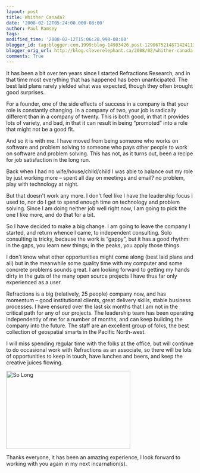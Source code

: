 ```yaml
---
layout: post
title: Whither Canada?
date: '2008-02-12T05:24:00.000-08:00'
author: Paul Ramsey
tags: 
modified_time: '2008-02-12T15:06:28.998-08:00'
blogger_id: tag:blogger.com,1999:blog-14903426.post-1290675214871424113
blogger_orig_url: http://blog.cleverelephant.ca/2008/02/whither-canada.html
comments: True
---
```


It has been a bit over ten years since I started Refractions Research, and in that time most everything that has happened has been unanticipated.  The best laid plans rarely yielded what was expected, though they often brought good surprises.

For a founder, one of the side effects of success in a company is that your role is constantly changing. In a company of two, your job is radically different than in a company of twenty. This is both good, in that it provides lots of variety, and bad, in that it can result in being &ldquo;promoted&rdquo; into a role that might not be a good fit. 

And so it is with me. I have moved from being someone who works on software and problem solving to someone who pays other people to work on software and problem solving. This has not, as it turns out, been a recipe for job satisfaction in the long run. 

Back when I had no wife/house/child/child I was able to balance out my role by just working more &ndash; spent all day on meetings and email? no problem, play with technology at night. 

But that doesn't work any more. I don't feel like I have the leadership focus I used to, nor do I get to spend enough time on technology and problem solving. Since I am doing neither job well right now, I am going to pick the one I like more, and do that for a bit.

So I have decided to make a big change. I am going to leave the company I started, and return whence I came, to independent consulting. Solo consulting is tricky, because the work is &ldquo;gappy&rdquo;, but it has a good rhythm: in the gaps, you learn new things; in the peaks, you apply those things.

I don't know what other opportunities might come along (best laid plans and all) but in the meanwhile some quality time with my computer and some concrete problems sounds great. I am looking forward to getting my hands dirty in the guts of the many open source projects I have thus far only experienced as a user.

Refractions is a big (relatively, 25 people) company now, and has momentum &ndash; good institutional clients, great delivery skills, stable business processes. I have ensured over the last six months that I am not in the critical path for any of our projects. The leadership team has been operating independently of me for a number of months, and can keep building the company into the future. The staff are an excellent group of folks, the best collection of geospatial smarts in the Pacific North-west.

I will miss spending regular time with the folks at the office, but will continue to do occasional work with Refractions as an associate, so there will be lots of opportunities to keep in touch, have lunches and beers, and keep the creative juices flowing.

<img src="http://www.davidfairhurst.com/more/goodbye_files/goodbye.jpg" width="333" height="209" alt="So Long" />

Thanks everyone, it has been an amazing experience, I look forward to working with you again in my next incarnation(s).